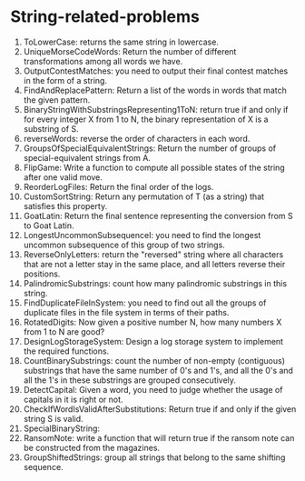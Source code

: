 # String-related-problems
1. ToLowerCase: returns the same string in lowercase.
2. UniqueMorseCodeWords: Return the number of different transformations among all words we have.
3. OutputContestMatches: you need to output their final contest matches in the form of a string.
4. FindAndReplacePattern: Return a list of the words in words that match the given pattern. 
5. BinaryStringWithSubstringsRepresenting1ToN: return true if and only if for every integer X from 1 to N, the binary representation of X is a substring of S.
6. reverseWords: reverse the order of characters in each word.
7. GroupsOfSpecialEquivalentStrings: Return the number of groups of special-equivalent strings from A.
8. FlipGame: Write a function to compute all possible states of the string after one valid move.
9. ReorderLogFiles: Return the final order of the logs.
10. CustomSortString: Return any permutation of T (as a string) that satisfies this property.
11. GoatLatin: Return the final sentence representing the conversion from S to Goat Latin.
12. LongestUncommonSubsequenceI: you need to find the longest uncommon subsequence of this group of two strings.
13. ReverseOnlyLetters: return the "reversed" string where all characters that are not a letter stay in the same place, and all letters reverse their positions.
14. PalindromicSubstrings: count how many palindromic substrings in this string.
15. FindDuplicateFileInSystem: you need to find out all the groups of duplicate files in the file system in terms of their paths.
16. RotatedDigits: Now given a positive number N, how many numbers X from 1 to N are good?
17. DesignLogStorageSystem: Design a log storage system to implement the required functions.
18. CountBinarySubstrings:  count the number of non-empty (contiguous) substrings that have the same number of 0's and 1's, and all the 0's and all the 1's in these substrings are grouped consecutively.
19. DetectCapital: Given a word, you need to judge whether the usage of capitals in it is right or not.
20. CheckIfWordIsValidAfterSubstitutions: Return true if and only if the given string S is valid.
21. SpecialBinaryString: 
22. RansomNote:  write a function that will return true if the ransom note can be constructed from the magazines.
23. GroupShiftedStrings: group all strings that belong to the same shifting sequence.
